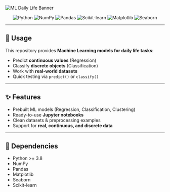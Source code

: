 ![ML Daily Life Banner](https://github.com/username/ml-daily-life/assets/your-image-id)

<div align="center">
  
![Python](https://img.shields.io/badge/python-3670A0?style=for-the-badge&logo=python&logoColor=ffdd54)
![NumPy](https://img.shields.io/badge/numpy-013243?style=for-the-badge&logo=numpy&logoColor=white)
![Pandas](https://img.shields.io/badge/pandas-150458?style=for-the-badge&logo=pandas&logoColor=white)
![Scikit-learn](https://img.shields.io/badge/scikit--learn-F7931E?style=for-the-badge&logo=scikitlearn&logoColor=white)
![Matplotlib](https://img.shields.io/badge/matplotlib-005C9C?style=for-the-badge&logo=plotly&logoColor=white)
![Seaborn](https://img.shields.io/badge/seaborn-3C5280?style=for-the-badge)

</div>

---

## :dart: Usage

This repository provides **Machine Learning models for daily life tasks**:

- Predict **continuous values** (Regression)  
- Classify **discrete objects** (Classification)  
- Work with **real-world datasets**  
- Quick testing via `predict()` or `classify()`  

---

## :sparkles: Features

- Prebuilt ML models (Regression, Classification, Clustering)  
- Ready-to-use **Jupyter notebooks**  
- Clean datasets & preprocessing examples  
- Support for **real, continuous, and discrete data**  

---

## :wrench: Dependencies

- Python >= 3.8  
- NumPy  
- Pandas  
- Matplotlib  
- Seaborn  
- Scikit-learn  

